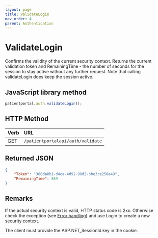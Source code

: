 ```yaml
---
layout: page
title: ValidateLogin
nav_order: 4
parent: Authentication
---
```


# ValidateLogin

Confirms the validity of the current security context. Returns the current validation token and RemainingTime - the number of seconds for the session to stay active without any further request. Note that calling validateLogin does keep the session active.

## JavaScript library method

```javascript
patientportal.auth.validateLogin();
```

## HTTP Method

| Verb | URL                                               |
|:-----|:--------------------------------------------------|
| GET | `/patientportalapi/auth/validate` |

## Returned JSON

```json
{
    "Token": "380da8b1-d4ca-4d92-98d2-bbe3ce258a49",
    "RemainingTime": 569
}
```

## Remarks

If the actual security context is valid, HTTP status code is 2xx. Otherwise check the exception (see [Error handling](../error-handling/error-handling)) and use Login to create a new security context.

The client must provide the ASP.NET_SessionId key in the cookie.
